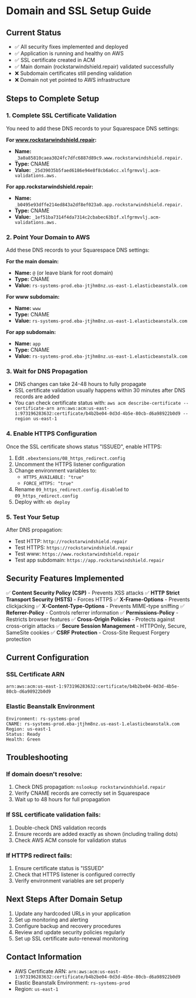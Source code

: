 # Domain and SSL Setup Guide

## Current Status
- ✅ All security fixes implemented and deployed
- ✅ Application is running and healthy on AWS
- ✅ SSL certificate created in ACM
- ✅ Main domain (rockstarwindshield.repair) validated successfully
- ❌ Subdomain certificates still pending validation
- ❌ Domain not yet pointed to AWS infrastructure

## Steps to Complete Setup

### 1. Complete SSL Certificate Validation

You need to add these DNS records to your Squarespace DNS settings:

**For www.rockstarwindshield.repair:**
- **Name:** `_3a0a85810caea3024fc7dfc6887d89c9.www.rockstarwindshield.repair.`
- **Type:** CNAME
- **Value:** `_25d39035b5faed6186e94e8f8cb6a6cc.xlfgrmvvlj.acm-validations.aws.`

**For app.rockstarwindshield.repair:**
- **Name:** `_b0495e93dffe214ed843a2df8ef023a0.app.rockstarwindshield.repair.`
- **Type:** CNAME
- **Value:** `_1ef51ba7314f4da7314c2cbabec63b1f.xlfgrmvvlj.acm-validations.aws.`

### 2. Point Your Domain to AWS

Add these DNS records to your Squarespace DNS settings:

**For the main domain:**
- **Name:** `@` (or leave blank for root domain)
- **Type:** CNAME
- **Value:** `rs-systems-prod.eba-jtjhm8nz.us-east-1.elasticbeanstalk.com`

**For www subdomain:**
- **Name:** `www`
- **Type:** CNAME
- **Value:** `rs-systems-prod.eba-jtjhm8nz.us-east-1.elasticbeanstalk.com`

**For app subdomain:**
- **Name:** `app`
- **Type:** CNAME
- **Value:** `rs-systems-prod.eba-jtjhm8nz.us-east-1.elasticbeanstalk.com`

### 3. Wait for DNS Propagation

- DNS changes can take 24-48 hours to fully propagate
- SSL certificate validation usually happens within 30 minutes after DNS records are added
- You can check certificate status with: `aws acm describe-certificate --certificate-arn arn:aws:acm:us-east-1:973196283632:certificate/b4b2be04-0d3d-4b5e-80cb-d6a98922b0d9 --region us-east-1`

### 4. Enable HTTPS Configuration

Once the SSL certificate shows status "ISSUED", enable HTTPS:

1. Edit `.ebextensions/08_https_redirect.config`
2. Uncomment the HTTPS listener configuration
3. Change environment variables to:
   - `HTTPS_AVAILABLE: "true"`
   - `FORCE_HTTPS: "true"`
4. Rename `09_https_redirect.config.disabled` to `09_https_redirect.config`
5. Deploy with: `eb deploy`

### 5. Test Your Setup

After DNS propagation:
- Test HTTP: `http://rockstarwindshield.repair`
- Test HTTPS: `https://rockstarwindshield.repair`
- Test www: `https://www.rockstarwindshield.repair`
- Test app subdomain: `https://app.rockstarwindshield.repair`

## Security Features Implemented

✅ **Content Security Policy (CSP)** - Prevents XSS attacks
✅ **HTTP Strict Transport Security (HSTS)** - Forces HTTPS
✅ **X-Frame-Options** - Prevents clickjacking
✅ **X-Content-Type-Options** - Prevents MIME-type sniffing
✅ **Referrer-Policy** - Controls referrer information
✅ **Permissions-Policy** - Restricts browser features
✅ **Cross-Origin Policies** - Protects against cross-origin attacks
✅ **Secure Session Management** - HTTPOnly, Secure, SameSite cookies
✅ **CSRF Protection** - Cross-Site Request Forgery protection

## Current Configuration

### SSL Certificate ARN
```
arn:aws:acm:us-east-1:973196283632:certificate/b4b2be04-0d3d-4b5e-80cb-d6a98922b0d9
```

### Elastic Beanstalk Environment
```
Environment: rs-systems-prod
CNAME: rs-systems-prod.eba-jtjhm8nz.us-east-1.elasticbeanstalk.com
Region: us-east-1
Status: Ready
Health: Green
```

## Troubleshooting

### If domain doesn't resolve:
1. Check DNS propagation: `nslookup rockstarwindshield.repair`
2. Verify CNAME records are correctly set in Squarespace
3. Wait up to 48 hours for full propagation

### If SSL certificate validation fails:
1. Double-check DNS validation records
2. Ensure records are added exactly as shown (including trailing dots)
3. Check AWS ACM console for validation status

### If HTTPS redirect fails:
1. Ensure certificate status is "ISSUED"
2. Check that HTTPS listener is configured correctly
3. Verify environment variables are set properly

## Next Steps After Domain Setup

1. Update any hardcoded URLs in your application
2. Set up monitoring and alerting
3. Configure backup and recovery procedures
4. Review and update security policies regularly
5. Set up SSL certificate auto-renewal monitoring

## Contact Information

- AWS Certificate ARN: `arn:aws:acm:us-east-1:973196283632:certificate/b4b2be04-0d3d-4b5e-80cb-d6a98922b0d9`
- Elastic Beanstalk Environment: `rs-systems-prod`
- Region: `us-east-1`